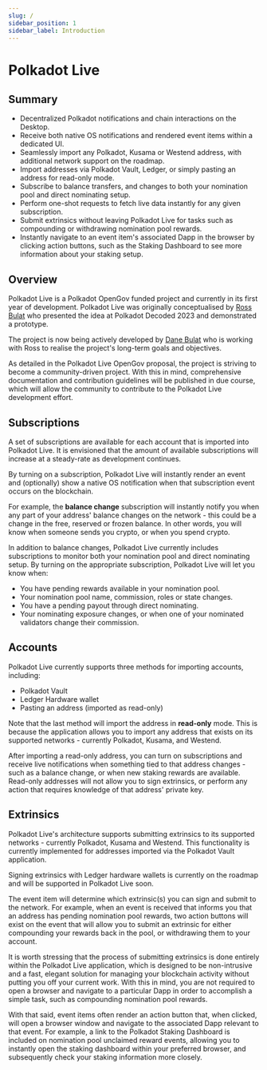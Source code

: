 ```yaml
---
slug: /
sidebar_position: 1
sidebar_label: Introduction
---
```


# Polkadot Live

## Summary

- Decentralized Polkadot notifications and chain interactions on the Desktop.
- Receive both native OS notifications and rendered event items within a dedicated UI.
- Seamlessly import any Polkadot, Kusama or Westend address, with additional network support on the roadmap.
- Import addresses via Polkadot Vault, Ledger, or simply pasting an address for read-only mode. 
- Subscribe to balance transfers, and changes to both your nomination pool and direct nominating setup.
- Perform one-shot requests to fetch live data instantly for any given subscription.
- Submit extrinsics without leaving Polkadot Live for tasks such as compounding or withdrawing nomination pool rewards.
- Instantly navigate to an event item's associated Dapp in the browser by clicking action buttons, such as the Staking Dashboard to see more information about your staking setup.

## Overview

Polkadot Live is a Polkadot OpenGov funded project and currently in its first year of development. Polkadot Live was originally conceptualised by [Ross Bulat](https://github.com/rossbulat) who presented the idea at Polkadot Decoded 2023 and demonstrated a prototype.

The project is now being actively developed by [Dane Bulat](https://github.com/danebulat) who is working with Ross to realise the project's long-term goals and objectives. 

As detailed in the Polkadot Live OpenGov proposal, the project is striving to become a community-driven project. With this in mind, comprehensive documentation and contribution guidelines will be published in due course, which will allow the community to contribute to the Polkadot Live development effort.

## Subscriptions

A set of subscriptions are available for each account that is imported into Polkadot Live. It is envisioned that the amount of available subscriptions will increase at a steady-rate as development continues.

By turning on a subscription, Polkadot Live will instantly render an event and (optionally) show a native OS notification when that subscription event occurs on the blockchain.

For example, the **balance change** subscription will instantly notify you when any part of your address' balance changes on the network - this could be a change in the free, reserved or frozen balance. In other words, you will know when someone sends you crypto, or when you spend crypto.

In addition to balance changes, Polkadot Live currently includes subscriptions to monitor both your nomination pool and direct nominating setup. By turning on the appropriate subscription, Polkadot Live will let you know when:

- You have pending rewards available in your nomination pool.
- Your nomination pool name, commission, roles or state changes.
- You have a pending payout through direct nominating.
- Your nominating exposure changes, or when one of your nominated validators change their commission.

## Accounts

Polkadot Live currently supports three methods for importing accounts, including:

- Polkadot Vault
- Ledger Hardware wallet
- Pasting an address (imported as read-only)

Note that the last method will import the address in **read-only** mode. This is because the application allows you to import any address that exists on its supported networks - currently Polkadot, Kusama, and Westend. 

After importing a read-only address, you can turn on subscriptions and receive live notifications when something tied to that address changes - such as a balance change, or when new staking rewards are available.  Read-only addresses will not allow you to sign extrinsics, or perform any action that requires knowledge of that address' private key.

## Extrinsics

Polkadot Live's architecture supports submitting extrinsics to its supported networks - currently Polkadot, Kusama and Westend. This functionality is currently implemented for addresses imported via the Polkadot Vault application.

Signing extrinsics with Ledger hardware wallets is currently on the roadmap and will be supported in Polkadot Live soon.

The event item will determine which extrinsic(s) you can sign and submit to the network. For example, when an event is received that informs you that an address has pending nomination pool rewards, two action buttons will exist on the event that will allow you to submit an extrinsic for either compounding your rewards back in the pool, or withdrawing them to your account.

It is worth stressing that the process of submitting extrinsics is done entirely within the Polkadot Live application, which is designed to be non-intrusive and a fast, elegant solution for managing your blockchain activity without putting you off your current work. With this in mind, you are not required to open a browser and navigate to a particular Dapp in order to accomplish a simple task, such as compounding nomination pool rewards.

With that said, event items often render an action button that, when clicked, will open a browser window and navigate to the associated Dapp relevant to that event. For example, a link to the Polkadot Staking Dashboard is included on nomination pool unclaimed reward events, allowing you to instantly open the staking dashboard within your preferred browser, and subsequently check your staking information more closely.
